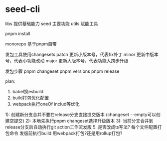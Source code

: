 # seed-cli
libs 提供基础能力
seed 主要功能
utils 赋能工具


pnpm install

monorepo 基于pnpm自带

发包工具使用changesets
patch 更新小版本号，代表fix补丁
minor 更新中版本号，代表小功能改动
major 更新大版本号，代表功能大跨步升级

发包步骤
pnpm changeset
pnpm versions
pnpm release


plan:
1. babel换esbuild
2. build打包优化配置
3. webpack执行oneOf includ等优化
<!-- 4. 添加git流 提交git的时候直接发版 -->
 1): 创建新分支合并不要在release分支直接提交版本 (changeset --empty可以创建空提交)
 2): 本地先执行pnpm changeset选择升级版本
 3): 当前分支合并到release分支后自动执行git action工作流发版
5. 是否改成ts写法? 每个文件配置打包命令 发版前执行build 用webpack打包?还是用rollup打包?